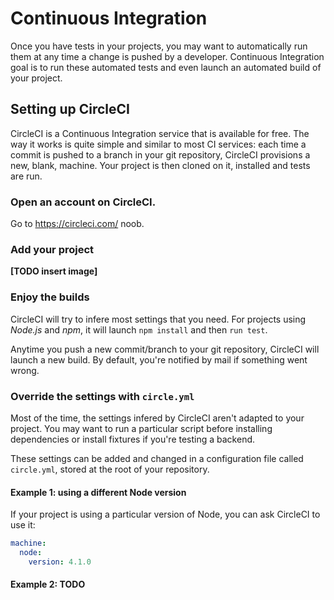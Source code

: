 # Continuous Integration

Once you have tests in your projects, you may want to automatically run them at any time a change is pushed by a developer. Continuous Integration goal is to run these automated tests and even launch an automated build of your project.

## Setting up CircleCI

CircleCI is a Continuous Integration service that is available for free. The way it works is quite simple and similar to most CI services: each time a commit is pushed to a branch in your git repository, CircleCI provisions a new, blank, machine. Your project is then cloned on it, installed and tests are run.

### Open an account on CircleCI.

Go to https://circleci.com/ noob.

### Add your project

**[TODO insert image]**

### Enjoy the builds

CircleCI will try to infere most settings that you need. For projects using *Node.js* and *npm*, it will launch `npm install` and then `run test`.

Anytime you push a new commit/branch to your git repository, CircleCI will launch a new build. By default, you're notified by mail if something went wrong.

### Override the settings with `circle.yml`

Most of the time, the settings infered by CircleCI aren't adapted to your project. You may want to run a particular script before installing dependencies or install fixtures if you're testing a backend.  

These settings can be added and changed in a configuration file called `circle.yml`, stored at the root of your repository.

#### Example 1: using a different Node version

If your project is using a particular version of Node, you can ask CircleCI to use it:

```yaml
machine:
  node:
    version: 4.1.0
```

#### Example 2: TODO


